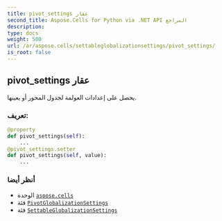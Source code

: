 ```yaml
---
title: pivot_settings عقار
second_title: Aspose.Cells for Python via .NET API المراجع
description:
type: docs
weight: 500
url: /ar/aspose.cells/settableglobalizationsettings/pivot_settings/
is_root: false
---
```

##  pivot_settings عقار

يحصل على إعدادات العولمة لجدول المحور أو يعينها.
###  تعريف:
```python
@property
def pivot_settings(self):
    ...
@pivot_settings.setter
def pivot_settings(self, value):
    ...
```

###  أنظر أيضا
* الوحدة [`aspose.cells`](../../)
* فئة [`PivotGlobalizationSettings`](/cells/python-net/ar/aspose.cells.settings/pivotglobalizationsettings)
* فئة [`SettableGlobalizationSettings`](/cells/python-net/ar/aspose.cells/settableglobalizationsettings)
